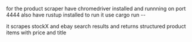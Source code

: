 for the product scraper have chromedriver installed and runnning on port 4444
also have rustup installed
to run it use cargo run -- <search>
it scrapes stockX and ebay search results and returns structured product items with price and title

